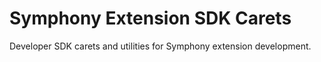 # Symphony Extension SDK Carets

Developer SDK carets and utilities for Symphony extension development.